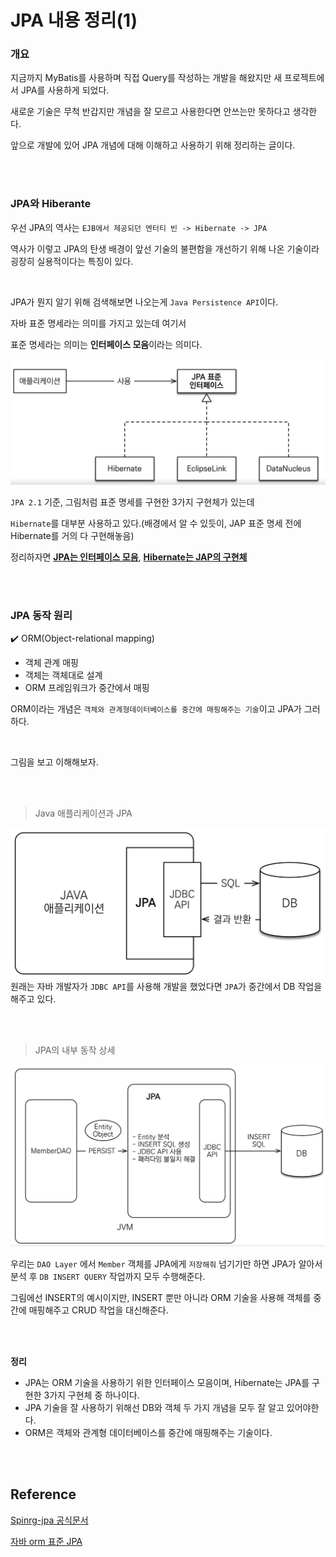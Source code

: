 
# JPA 내용 정리(1)

### 개요

지금까지 MyBatis를 사용하며 직접 Query를 작성하는 개발을 해왔지만 새 프로젝트에서 JPA를 사용하게 되었다.

새로운 기술은 무척 반갑지만 개념을 잘 모르고 사용한다면 안쓰는만 못하다고 생각한다.

앞으로 개발에 있어 JPA 개념에 대해 이해하고 사용하기 위해 정리하는 글이다.

</br>
</br>

### JPA와 Hiberante

우선 JPA의 역사는 `EJB에서 제공되던 엔터티 빈 -> Hibernate -> JPA `

역사가 이렇고 JPA의 탄생 배경이 앞선 기술의 불편함을 개선하기 위해 나온 기술이라 굉장히 실용적이다는 특징이 있다.

</br>

JPA가 뭔지 알기 위해 검색해보면 나오는게 `Java Persistence API`이다.

자바 표준 명세라는 의미를 가지고 있는데 여기서

표준 명세라는 의미는 **인터페이스 모음**이라는 의미다.

![Alt text](./image/jpa그림2.png)

`JPA 2.1` 기준, 그림처럼 표준 명세를 구현한 3가지 구현체가 있는데

`Hibernate`를 대부분 사용하고 있다.(배경에서 알 수 있듯이, JAP 표준 명세 전에 Hibernate를 거의 다 구현해놓음)

정리하자면 <U>**JPA는 인터페이스 모음**</U>, <U>**Hibernate는 JAP의 구현체**</U>

</br>
</br>

### JPA 동작 원리

✔️ ORM(Object-relational mapping)
- 객체 관계 매핑
- 객체는 객체대로 설계
- ORM 프레임워크가 중간에서 매핑

ORM이라는 개념은 `객체와 관계형데이터베이스를 중간에 매핑해주는 기술`이고 JPA가 그러하다.

</br>

그림을 보고 이해해보자.

</br>
</br>

>Java 애플리케이션과 JPA

![Jpa](./image/jpa그림.png)
원래는 자바 개발자가 `JDBC API`를 사용해 개발을 했었다면 `JPA`가 중간에서 DB 작업을 해주고 있다.

</br>
</br>

>JPA의 내부 동작 상세

![JPA-detail](./image/jpa상세그림.png)

우리는 `DAO Layer` 에서 `Member` 객체를 JPA에게 `저장해줘` 넘기기만 하면 JPA가 알아서 분석 후 `DB INSERT QUERY` 작업까지 모두 수행해준다.

그림에선 INSERT의 예시이지만, INSERT 뿐만 아니라 ORM 기술을 사용해 객체를 중간에 매핑해주고 CRUD 작업을 대신해준다.


</br>
</br>

**정리**
- JPA는 ORM 기술을 사용하기 위한 인터페이스 모음이며, Hibernate는 JPA를 구현한 3가지 구현체 중 하나이다.
- JPA 기술을 잘 사용하기 위해선 DB와 객체 두 가지 개념을 모두 잘 알고 있어야한다.
- ORM은 객체와 관계형 데이터베이스를 중간에 매핑해주는 기술이다.

</br>
</br>

## Reference

[Spinrg-jpa 공식문서](https://docs.spring.io/spring-data/jpa/reference/jpa.html)

[자바 orm 표준 JPA](https://www.inflearn.com/course/ORM-JPA-Basic/dashboard)













